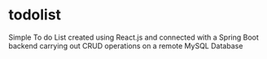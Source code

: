 # todolist
Simple To do List created using React.js and connected with a Spring Boot backend carrying out CRUD operations on a remote MySQL Database
